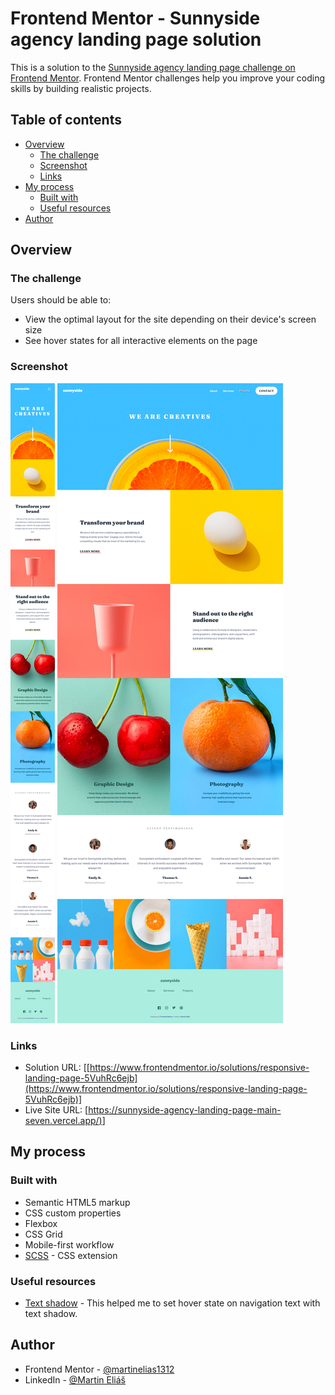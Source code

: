 # Frontend Mentor - Sunnyside agency landing page solution

This is a solution to the [Sunnyside agency landing page challenge on Frontend Mentor](https://www.frontendmentor.io/challenges/sunnyside-agency-landing-page-7yVs3B6ef). Frontend Mentor challenges help you improve your coding skills by building realistic projects.

## Table of contents

- [Overview](#overview)
  - [The challenge](#the-challenge)
  - [Screenshot](#screenshot)
  - [Links](#links)
- [My process](#my-process)
  - [Built with](#built-with)
  - [Useful resources](#useful-resources)
- [Author](#author)

## Overview

### The challenge

Users should be able to:

- View the optimal layout for the site depending on their device's screen size
- See hover states for all interactive elements on the page

### Screenshot

![screenshots/375px.png](screenshots/375px.png)
![screenshots/1440px.png](screenshots/1440px.png)

### Links

- Solution URL: [[https://www.frontendmentor.io/solutions/responsive-landing-page-5VuhRc6ejb](https://www.frontendmentor.io/solutions/responsive-landing-page-5VuhRc6ejb)]
- Live Site URL: [[https://sunnyside-agency-landing-page-main-seven.vercel.app/)](https://sunnyside-agency-landing-page-main-seven.vercel.app/)]

## My process

### Built with

- Semantic HTML5 markup
- CSS custom properties
- Flexbox
- CSS Grid
- Mobile-first workflow
- [SCSS](https://sass-lang.com/) - CSS extension

### Useful resources

- [Text shadow](https://developer.mozilla.org/en-US/docs/Web/CSS/text-shadow) - This helped me to set hover state on navigation text with text shadow.

## Author

- Frontend Mentor - [@martinelias1312](https://www.frontendmentor.io/profile/martinelias1312)
- LinkedIn - [@Martin Eliáš](https://www.linkedin.com/in/martin-eli%C3%A1%C5%A1-455550209/)
